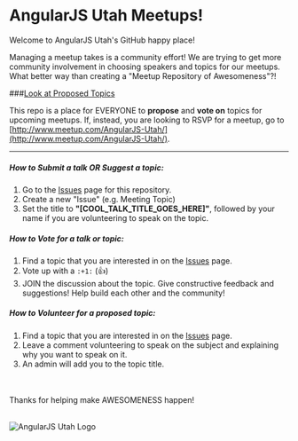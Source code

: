 # AngularJS Utah Meetups!

Welcome to AngularJS Utah's GitHub happy place!

Managing a meetup takes is a community effort!  We are trying to get more community involvement in choosing speakers and topics for our meetups.  What better way than creating a "Meetup Repository of Awesomeness"?!

###[Look at Proposed Topics](https://github.com/AngularJSUtah/meetups/issues)

This repo is a place for EVERYONE to **propose** and **vote on** topics for upcoming meetups. If, instead, you are looking to RSVP for a meetup, go to [http://www.meetup.com/AngularJS-Utah/](http://www.meetup.com/AngularJS-Utah/).

<hr />

##### How to Submit a talk OR Suggest a topic:
1. Go to the [Issues](https://github.com/AngularJSUtah/meetups/issues) page for this repository.
2. Create a new "Issue" (e.g. Meeting Topic)
3. Set the title to **"[COOL_TALK_TITLE_GOES_HERE]"**, followed by your name if you are volunteering to speak on the topic.

##### How to Vote for a talk or topic:
1. Find a topic that you are interested in on the [Issues](https://github.com/AngularJSUtah/meetups/issues) page.
2. Vote up with a `:+1:` (:+1:)
3. JOIN the discussion about the topic. Give constructive feedback and suggestions! Help build each other and the community!

##### How to Volunteer for a proposed topic:
1. Find a topic that you are interested in on the [Issues](https://github.com/AngularJSUtah/meetups/issues) page.
2. Leave a comment volunteering to speak on the subject and explaining why you want to speak on it.
3. An admin will add you to the topic title.

<br />
<br />
Thanks for helping make AWESOMENESS happen!
<br />
<br />

![AngularJS Utah Logo](https://avatars1.githubusercontent.com/u/12480044?v=3&s=200)
